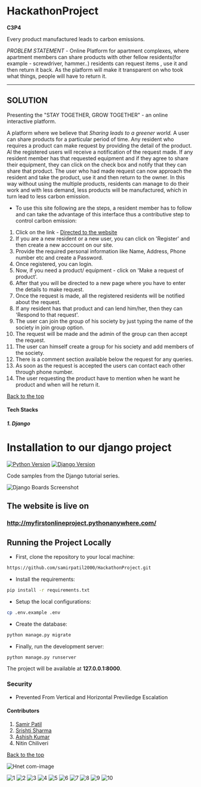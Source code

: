 # HackathonProject

**C3P4** 

Every product manufactured leads to carbon emissions.

*PROBLEM STATEMENT* - Online Platform for apartment complexes, where apartment members can share products with other fellow residents(for example - screwdriver, hammer..) residents can request items , use it and then return it back. As the platform will make it transparent on who took what things, people will have to return it.

---

## SOLUTION

Presenting the "STAY TOGETHER, GROW TOGETHER" - an online interactive platform.

A platform where we believe that _Sharing leads to a greener world._
A user can share products for a particular period of time. Any resident who requires a product can make request by providing the detail of the product. Al the registered users will receive a notification of the request made. If any resident member has that requested equipment and if they agree to share their equipment, they can click on the check box and notify that they can share that product. The user who had made request can now approach the resident and take the product, use it and then return to the owner. In this way without using the multiple products, residents can manage to do their work and with less demand, less products will be manufactured, which in turn lead to less carbon emission. 

  * To use this site following are the steps, a resident member has to follow and can take the advantage of this interface thus a contributive step to control carbon emission:

1. Click on the link - [Directed to the website](https://myfirstonlineproject.pythonanywhere.com/)
2. If you are a new resident or a new user, you can click on 'Register' and then create a new acccount on our site.
3. Provide the required personal information like Name, Address, Phone number etc and create a Password.
4. Once registered, you can login.
5. Now, if you need a product/ equipment - click on 'Make a request of product'.
6. After that you will be directed to a new page where you have to enter the details to make request.
7. Once the request is made, all the registered residents will be notified about the request.
8. If any resident has that product and can lend him/her, then they can 'Respond to that request'.
9. The user can join the group of his society by just typing the name of the society in join group option.
10. The request will be made and the admin of the group can then accept the request.
11. The user can himself create a group for his society and add members of the society.
12. There is a comment section available below the request for any queries.
13. As soon as the request is accepted the users can contact each other through phone number.
14. The user requesting the product have to mention when he want he product and when will he return it.

 [Back to the top](#HackathonProject)


#### Tech Stacks
##### 1. Django
# Installation to our django project

[![Python Version](https://img.shields.io/badge/python-3.6-brightgreen.svg)](https://python.org)
[![Django Version](https://img.shields.io/badge/django-1.11-brightgreen.svg)](https://djangoproject.com)

Code samples from the Django tutorial series.

![Django Boards Screenshot]()


## The website is live on 
### http://myfirstonlineproject.pythonanywhere.com/


## Running the Project Locally

* First, clone the repository to your local machine:

```bash
https://github.com/samirpatil2000/HackathonProject.git
```

* Install the requirements:

```bash
pip install -r requirements.txt
```

* Setup the local configurations:

```bash
cp .env.example .env
```

* Create the database:

```bash
python manage.py migrate
```

* Finally, run the development server:

```bash
python manage.py runserver
```

The project will be available at **127.0.0.1:8000**.


### Security
* Prevented From Vertical and Horizontal Previliedge Escalation



#### Contributors

1. [Samir Patil](https://github.com/samirpatil2000)
2. [Srishti Sharma](https://github.com/Srishti-10-0)
3. [Ashish Kumar](https://github.com/Ashishk12372)
4. Nitin Chiliveri




[Back to the top](#HackathonProject)


![Hnet com-image](https://user-images.githubusercontent.com/80915437/114296873-297c9080-9acb-11eb-99ae-069f75ffaf05.png)



![1](https://user-images.githubusercontent.com/80915437/114296552-9ee76180-9ac9-11eb-8a86-95babd144f0d.png)
![2](https://user-images.githubusercontent.com/80915437/114296554-a0188e80-9ac9-11eb-9780-fa4947ad3a24.png)
![3](https://user-images.githubusercontent.com/80915437/114296555-a0b12500-9ac9-11eb-8e88-77838c33b0bd.png)
![4](https://user-images.githubusercontent.com/80915437/114296542-8d05be80-9ac9-11eb-8203-5d8a694609b6.png)
![5](https://user-images.githubusercontent.com/80915437/114296543-8e36eb80-9ac9-11eb-8793-eb4d07213c69.png)
![6](https://user-images.githubusercontent.com/80915437/114296544-8e36eb80-9ac9-11eb-81a5-62b885767e14.png)
![7](https://user-images.githubusercontent.com/80915437/114296545-8ecf8200-9ac9-11eb-9b30-3b9ac4b42494.png)
![8](https://user-images.githubusercontent.com/80915437/114296535-82e3c000-9ac9-11eb-8867-96820f52e8a5.png)
![9](https://user-images.githubusercontent.com/80915437/114296537-8414ed00-9ac9-11eb-9893-c4044536ae19.png)
![10](https://user-images.githubusercontent.com/80915437/114296538-84ad8380-9ac9-11eb-8b63-c43c08d490b2.png)

